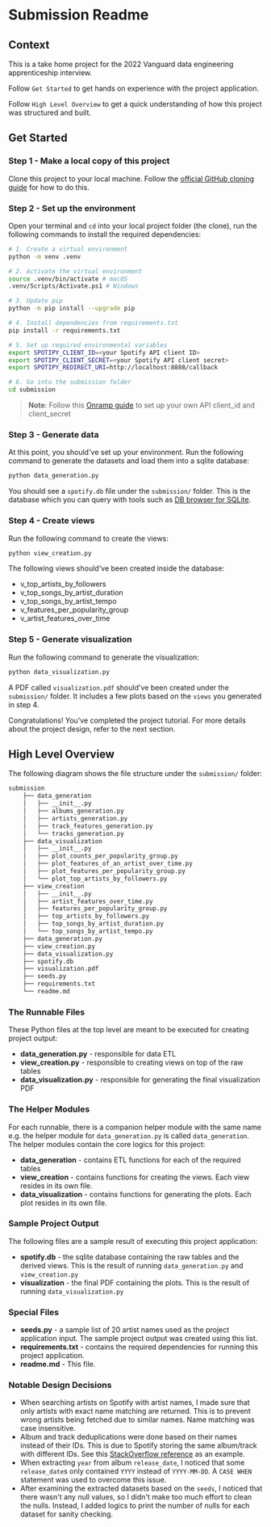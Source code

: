 # Submission Readme

## Context
This is a take home project for the 2022 Vanguard data engineering apprenticeship interview.

Follow `Get Started` to get hands on experience with the project application. 

Follow `High Level Overview` to get a quick understanding of how this project was structured and built.

## Get Started
### Step 1 - Make a local copy of this project
Clone this project to your local machine. Follow the [official GitHub cloning guide](https://docs.github.com/en/repositories/creating-and-managing-repositories/cloning-a-repository) for how to do this.

### Step 2 - Set up the environment
Open your terminal and `cd` into your local project folder (the clone), run the following commands to install the required dependencies:
```bash
# 1. Create a virtual environment
python -m venv .venv

# 2. Activate the virtual environment
source .venv/bin/activate # macOS
.venv/Scripts/Activate.ps1 # Windows

# 3. Update pip
python -m pip install --upgrade pip

# 4. Install dependencies from requirements.txt 
pip install -r requirements.txt

# 5. Set up required environmental variables
export SPOTIPY_CLIENT_ID=<your Spotify API client ID>
export SPOTIPY_CLIENT_SECRET=<your Spotify API client secret>
export SPOTIPY_REDIRECT_URI=http://localhost:8888/callback

# 6. Go into the submission folder
cd submission
```

> **Note**: Follow this [Onramp guide](https://github.com/onramp-io/vanguard_de_project#getting-spotify-authentication-credentials) to set up your own API client_id and client_secret

### Step 3 - Generate data
At this point, you should've set up your environment. Run the following command to generate the datasets and load them into a sqlite database:
```bash
python data_generation.py
```
You should see a `spotify.db` file under the `submission/` folder. This is the database which you can query with tools such as [DB browser for SQLite](https://sqlitebrowser.org/).

### Step 4 - Create views
Run the following command to create the views:
```bash
python view_creation.py
```
The following views should've been created inside the database:

* v_top_artists_by_followers
* v_top_songs_by_artist_duration
* v_top_songs_by_artist_tempo
* v_features_per_popularity_group
* v_artist_features_over_time

### Step 5 - Generate visualization
Run the following command to generate the visualization:
```bash
python data_visualization.py
```
A PDF called `visualization.pdf` should've been created under the `submission/` folder. It includes a few plots based on the `views` you generated in step 4.

Congratulations! You've completed the project tutorial. For more details about the project design, refer to the next section.

## High Level Overview
The following diagram shows the file structure under the `submission/` folder:
```bash
submission
    ├── data_generation
    │   ├── __init__.py
    │   ├── albums_generation.py
    │   ├── artists_generation.py
    │   ├── track_features_generation.py
    │   └── tracks_generation.py
    ├── data_visualization
    │   ├── __init__.py
    │   ├── plot_counts_per_popularity_group.py
    │   ├── plot_features_of_an_artist_over_time.py
    │   ├── plot_features_per_popularity_group.py
    │   └── plot_top_artists_by_followers.py
    ├── view_creation
    │   ├── __init__.py
    │   ├── artist_features_over_time.py
    │   ├── features_per_popularity_group.py
    │   ├── top_artists_by_followers.py
    │   ├── top_songs_by_artist_duration.py
    │   └── top_songs_by_artist_tempo.py
    ├── data_generation.py
    ├── view_creation.py
    ├── data_visualization.py
    ├── spotify.db
    ├── visualization.pdf
    ├── seeds.py
    ├── requirements.txt
    └── readme.md
```

### The Runnable Files
These Python files at the top level are meant to be executed for creating project output:

* **data_generation.py** - responsible for data ETL
* **view_creation.py** - responsible to creating views on top of the raw tables
* **data_visualization.py** - responsible for generating the final visualization PDF

### The Helper Modules
For each runnable, there is a companion helper module with the same name e.g. the helper module for `data_generation.py` is called `data_generation`. The helper modules contain the core logics for this project:

* **data_generation** - contains ETL functions for each of the required tables
* **view_creation** - contains functions for creating the views. Each view resides in its own file.
* **data_visualization** - contains functions for generating the plots. Each plot resides in its own file.

### Sample Project Output
The following files are a sample result of executing this project application:

* **spotify.db** - the sqlite database containing the raw tables and the derived views. This is the result of running `data_generation.py` and `view_creation.py`
* **visualization** - the final PDF containing the plots. This is the result of running `data_visualization.py`

### Special Files

* **seeds.py** - a sample list of 20 artist names used as the project application input. The sample project output was created using this list.
* **requirements.txt** - contains the required dependencies for running this project application.
* **readme.md** - This file.

### Notable Design Decisions

* When searching artists on Spotify with artist names, I made sure that only artists with exact name matching are returned. This is to prevent wrong artists being fetched due to similar names. Name matching was case insensitive.
* Album and track deduplications were done based on their names instead of their IDs. This is due to Spotify storing the same album/track with different IDs. See this [StackOverflow reference](https://stackoverflow.com/questions/31741415/different-spotify-ids-for-the-same-track) as an example.
* When extracting `year` from album `release_date`, I noticed that some `release_date`s only contained `YYYY` instead of `YYYY-MM-DD`. A `CASE WHEN` statement was used to overcome this issue.
* After examining the extracted datasets based on the `seeds`, I noticed that there wasn't any null values, so I didn't make too much effort to clean the nulls. Instead, I added logics to print the number of nulls for each dataset for sanity checking.